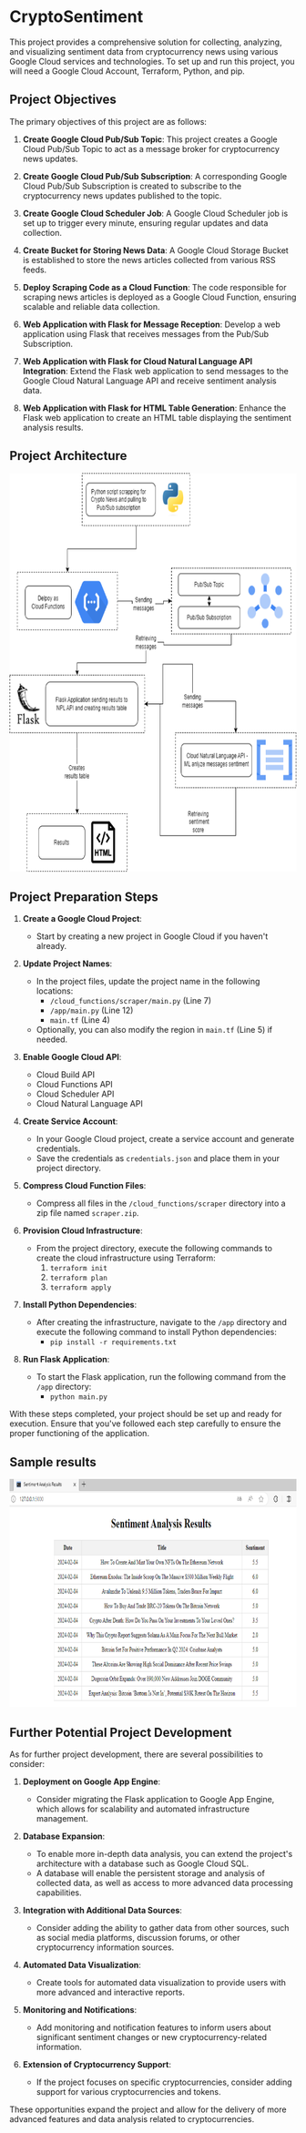 # CryptoSentiment
This project provides a comprehensive solution for collecting, analyzing, and visualizing sentiment data from cryptocurrency news using various Google Cloud services and technologies. To set up and run this project, you will need a Google Cloud Account, Terraform, Python, and pip.

## Project Objectives

The primary objectives of this project are as follows:

1. **Create Google Cloud Pub/Sub Topic**: This project creates a Google Cloud Pub/Sub Topic to act as a message broker for cryptocurrency news updates.

2. **Create Google Cloud Pub/Sub Subscription**: A corresponding Google Cloud Pub/Sub Subscription is created to subscribe to the cryptocurrency news updates published to the topic.

3. **Create Google Cloud Scheduler Job**: A Google Cloud Scheduler job is set up to trigger every minute, ensuring regular updates and data collection.

4. **Create Bucket for Storing News Data**: A Google Cloud Storage Bucket is established to store the news articles collected from various RSS feeds.

5. **Deploy Scraping Code as a Cloud Function**: The code responsible for scraping news articles is deployed as a Google Cloud Function, ensuring scalable and reliable data collection.

6. **Web Application with Flask for Message Reception**: Develop a web application using Flask that receives messages from the Pub/Sub Subscription.

7. **Web Application with Flask for Cloud Natural Language API Integration**: Extend the Flask web application to send messages to the Google Cloud Natural Language API and receive sentiment analysis data.

8. **Web Application with Flask for HTML Table Generation**: Enhance the Flask web application to create an HTML table displaying the sentiment analysis results.

## Project Architecture

<img src="resources/architecture.png" alt="alt text" title="Architecture" width="720" height="700">

## Project Preparation Steps

1. **Create a Google Cloud Project**:
   - Start by creating a new project in Google Cloud if you haven't already.

2. **Update Project Names**:
   - In the project files, update the project name in the following locations:
     - `/cloud_functions/scraper/main.py` (Line 7)
     - `/app/main.py` (Line 12)
     - `main.tf` (Line 4)
   - Optionally, you can also modify the region in `main.tf` (Line 5) if needed.
  
3. **Enable Google Cloud API**:
   - Cloud Build API
   - Cloud Functions API
   - Cloud Scheduler API
   - Cloud Natural Language API

4. **Create Service Account**:
   - In your Google Cloud project, create a service account and generate credentials.
   - Save the credentials as `credentials.json` and place them in your project directory.

5. **Compress Cloud Function Files**:
   - Compress all files in the `/cloud_functions/scraper` directory into a zip file named `scraper.zip`.

6. **Provision Cloud Infrastructure**:
   - From the project directory, execute the following commands to create the cloud infrastructure using Terraform:
     1. `terraform init`
     2. `terraform plan`
     3. `terraform apply`

7. **Install Python Dependencies**:
   - After creating the infrastructure, navigate to the `/app` directory and execute the following command to install Python dependencies:
     - `pip install -r requirements.txt`

8. **Run Flask Application**:
   - To start the Flask application, run the following command from the `/app` directory:
     - `python main.py`

With these steps completed, your project should be set up and ready for execution. Ensure that you've followed each step carefully to ensure the proper functioning of the application.

## Sample results

<img src="resources/sample_results.PNG" alt="alt text" title="Sample results" width="700" height="400">

## Further Potential Project Development

As for further project development, there are several possibilities to consider:

1. **Deployment on Google App Engine**:
   - Consider migrating the Flask application to Google App Engine, which allows for scalability and automated infrastructure management.

2. **Database Expansion**:
   - To enable more in-depth data analysis, you can extend the project's architecture with a database such as Google Cloud SQL.
   - A database will enable the persistent storage and analysis of collected data, as well as access to more advanced data processing capabilities.

3. **Integration with Additional Data Sources**:
   - Consider adding the ability to gather data from other sources, such as social media platforms, discussion forums, or other cryptocurrency information sources.

4. **Automated Data Visualization**:
   - Create tools for automated data visualization to provide users with more advanced and interactive reports.

5. **Monitoring and Notifications**:
   - Add monitoring and notification features to inform users about significant sentiment changes or new cryptocurrency-related information.

6. **Extension of Cryptocurrency Support**:
   - If the project focuses on specific cryptocurrencies, consider adding support for various cryptocurrencies and tokens.

These opportunities expand the project and allow for the delivery of more advanced features and data analysis related to cryptocurrencies.
